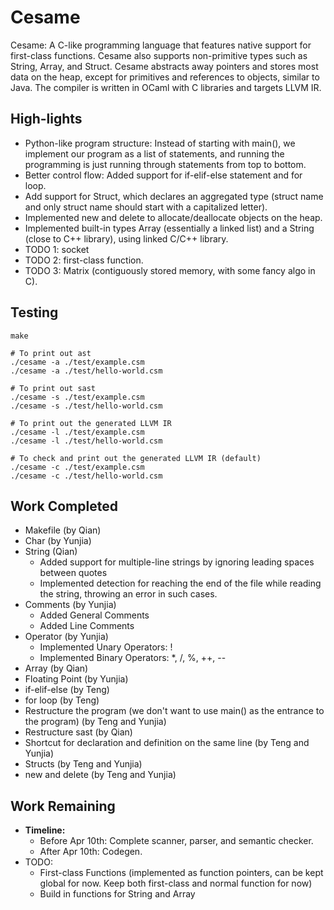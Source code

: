 # Cesame
Cesame: A C-like programming language that features native support for first-class functions. Cesame also supports non-primitive types such as String, Array, and Struct. Cesame abstracts away pointers and stores most data on the heap, except for primitives and references to objects, similar to Java. The compiler is written in OCaml with C libraries and targets LLVM IR.

## High-lights
* Python-like program structure: Instead of starting with main(), we implement our program as a list of statements, and running the programming is just running through statements from top to bottom.
* Better control flow: Added support for if-elif-else statement and for loop.
* Add support for Struct, which declares an aggregated type (struct name and only struct name should start with a capitalized letter).
* Implemented new and delete to allocate/deallocate objects on the heap.
* Implemented built-in types Array (essentially a linked list) and a String (close to C++ library), using linked C/C++ library.
* TODO 1: socket
* TODO 2: first-class function.
* TODO 3: Matrix (contiguously stored memory, with some fancy algo in C).

## Testing
```
make

# To print out ast
./cesame -a ./test/example.csm
./cesame -a ./test/hello-world.csm

# To print out sast
./cesame -s ./test/example.csm
./cesame -s ./test/hello-world.csm

# To print out the generated LLVM IR
./cesame -l ./test/example.csm
./cesame -l ./test/hello-world.csm

# To check and print out the generated LLVM IR (default)
./cesame -c ./test/example.csm
./cesame -c ./test/hello-world.csm
```


## Work Completed
- Makefile (by Qian)
- Char (by Yunjia)
- String (Qian)
    - Added support for multiple-line strings by ignoring leading spaces between quotes
    - Implemented detection for reaching the end of the file while reading the string, throwing an error in such cases.
- Comments (by Yunjia)
    - Added General Comments
    - Added Line Comments
- Operator (by Yunjia)
    - Implemented Unary Operators: !
    - Implemented Binary Operators: *, /, %, ++, --
- Array (by Qian)
- Floating Point (by Yunjia)
- if-elif-else (by Teng)
- for loop (by Teng)
- Restructure the program (we don't want to use main() as the entrance to the program) (by Teng and Yunjia)
- Restructure sast (by Qian)
- Shortcut for declaration and definition on the same line (by Teng and Yunjia)
- Structs (by Teng and Yunjia)
- new and delete (by Teng and Yunjia)

## Work Remaining
- **Timeline:**
    - Before Apr 10th: Complete scanner, parser, and semantic checker.
    - After Apr 10th: Codegen.
- TODO:
    - First-class Functions (implemented as function pointers, can be kept global for now. Keep both first-class and normal function for now)
    - Build in functions for String and Array
